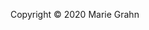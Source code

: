 Copyright &copy; 2020 Marie Grahn
[<i class="fab fa-linkedin fa-lg">](https://www.linkedin.com/in/marie-grahn-32548811a/)</i>
